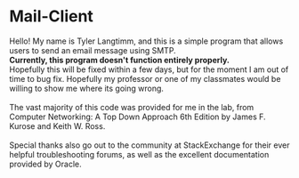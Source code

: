# Mail-Client
Hello! My name is Tyler Langtimm, and this is a simple program that allows users to send an email message using SMTP.</br>
**Currently, this program doesn't function entirely properly.**</br>
Hopefully this will be fixed within a few days, but for the moment I am out of time to bug fix. Hopefully my professor or one of my classmates would be willing to show me where its going wrong.</br>
</br>
The vast majority of this code was provided for me in the lab, from Computer Networking: A Top Down Approach 6th Edition by James F. Kurose and Keith W. Ross.</br>
</br>
Special thanks also go out to the community at StackExchange for their ever helpful troubleshooting forums, as well as the excellent documentation provided by Oracle.
